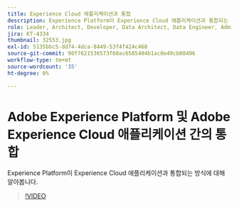 ```yaml
---
title: Experience Cloud 애플리케이션과 통합
description: Experience Platform이 Experience Cloud 애플리케이션과 통합되는 방식에 대해 알아봅니다.
role: Leader, Architect, Developer, Data Architect, Data Engineer, Admin, User
jira: KT-4334
thumbnail: 32553.jpg
exl-id: 5135bbc5-dd74-4dca-8449-53f4f424c468
source-git-commit: 90f7621536573f60ac6585404b1ac0e49cb08496
workflow-type: tm+mt
source-wordcount: '35'
ht-degree: 0%

---
```


# Adobe Experience Platform 및 Adobe Experience Cloud 애플리케이션 간의 통합

Experience Platform이 Experience Cloud 애플리케이션과 통합되는 방식에 대해 알아봅니다.

>[!VIDEO](https://video.tv.adobe.com/v/32553?quality=12&learn=on)


